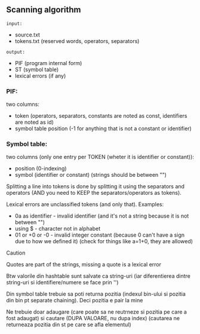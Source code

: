 ## Scanning algorithm

`input:`
+ source.txt
+ tokens.txt (reserved words, operators, separators)

`output:`
+ PIF (program internal form)
+ ST (symbol table)
+ lexical errors (if any)

### PIF:
two columns:
+ token (operators, separators, constants are noted as const, identifiers are noted as id)
+ symbol table position (-1 for anything that is not a constant or identifier)

### Symbol table:
two columns (only one entry per TOKEN (wheter it is identifier or constant)):
+ position (0-indexing)
+ symbol (identifier or constant) (strings should be between "")

Splitting a line into tokens is done by splitting it using the separators and operators (AND you need to KEEP the separators/operators as tokens).

Lexical errors are unclassified tokens (and only that). 
Examples: 
+ 0a as identifier - invalid identifier (and it's not a string because it is not between "")
+ using $ - character not in alphabet
+ 01 or +0 or -0 - invalid integer constant (because 0 can't have a sign due to how we defined it) (check for things like a=1+0, they are allowed)

> [!CAUTION]
> Quotes are part of the strings, missing a quote is a lexical error

Btw valorile din hashtable sunt salvate ca string-uri (iar diferentierea dintre string-uri si identifiere/numere se face prin '')

Din symbol table trebuie sa poti returna pozitia (indexul bin-ului si pozitia din bin pt separate chaining). Deci pozitia e pair la mine

Ne trebuie doar adaugare (care poate sa ne reutrneze si pozitia pe care a fost adaugat) si cautare (DUPA VALOARE, nu dupa index) (cautarea ne returneaza pozitia din st pe care se afla elementul)
